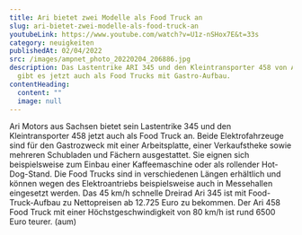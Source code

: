 ```yaml
---
title: Ari bietet zwei Modelle als Food Truck an
slug: ari-bietet-zwei-modelle-als-food-truck-an
youtubeLink: https://www.youtube.com/watch?v=U1z-nSHox7E&t=33s
category: neuigkeiten
publishedAt: 02/04/2022
src: /images/ampnet_photo_20220204_206886.jpg
description: Das Lastentrike ARI 345 und den Kleintransporter 458 von ARI Motors
  gibt es jetzt auch als Food Trucks mit Gastro-Aufbau.
contentHeading:
  content: ""
  image: null
---
```

Ari Motors aus Sachsen bietet sein Lastentrike 345 und den Kleintransporter 458 jetzt auch als Food Truck an. Beide Elektrofahrzeuge sind für den Gastrozweck mit einer Arbeitsplatte, einer Verkaufstheke sowie mehreren Schubladen und Fächern ausgestattet. Sie eignen sich beispielsweise zum Einbau einer Kaffeemaschine oder als rollender Hot-Dog-Stand. Die Food Trucks sind in verschiedenen Längen erhältlich und können wegen des Elektroantriebs beispielsweise auch in Messehallen eingesetzt werden. Das 45 km/h schnelle Dreirad Ari 345 ist mit Food-Truck-Aufbau zu Nettopreisen ab 12.725 Euro zu bekommen. Der Ari 458 Food Truck mit einer Höchstgeschwindigkeit von 80 km/h ist rund 6500 Euro teurer. (aum)